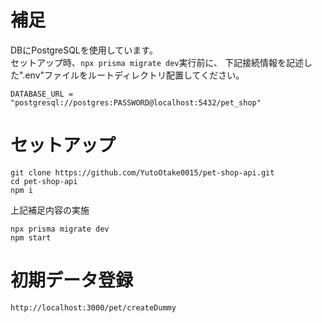# 補足
DBにPostgreSQLを使用しています。</br>
セットアップ時、`npx prisma migrate dev`実行前に、
下記接続情報を記述した".env"ファイルをルートディレクトリ配置してください。

```.env
DATABASE_URL = "postgresql://postgres:PASSWORD@localhost:5432/pet_shop"
```


# セットアップ
```
git clone https://github.com/YutoOtake0015/pet-shop-api.git
cd pet-shop-api
npm i
```

上記補足内容の実施

```
npx prisma migrate dev
npm start
```
# 初期データ登録
```
http://localhost:3000/pet/createDummy
```
